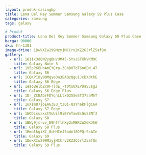 ```yaml
---
layout: produk-casinghp
title: Lana Del Rey Summer Samsung Galaxy S9 Plus Case
categories: samsung
tags: galaxy

# Produk
product-title: Lana Del Rey Summer Samsung Galaxy S9 Plus Case
harga: 90000
sku: hn-1301
image-drive: 1DwkXIw299MzyjMCCrv2KZ2OJrlZ5afQn
gallery:
  - url: 161Ix3dQN2ygDHVUM45-SYssSTXkVKM9C
    title: Galaxy Note 8
  - url: 1V5pP6BHhAmEYQra-3CnD0ToT6o0BN_47
    title: Galaxy S6
  - url: 1CQKPI8yBOMgyeOa3EAQzQguiJcbXdthE
    title: Galaxy S6 Edge
  - url: 1eaoBelbZx0FTldE_-t0tuUXEPDaS5sg2
    title: Galaxy S6 Edge Plus
  - url: 1Dr_ZCBAGrFDYqhLLtx02SSeST37saMhT
    title: Galaxy S7
  - url: 1uXIm87joEA63EQ_tJQi-QsYnakPlgC6A
    title: Galaxy S7 Edge
  - url: 1WCDLsuaxcCVuUil9iBYeTawBsGuSZNf3
    title: Galaxy S8
  - url: 1BWy9jcrvv_E9hfflhXy2xMBR2uX6KJhW
    title: Galaxy S8 Plus
  - url: 1RmolkgiXC_8cHHIeJ5o4n18OPQrSsAIe
    title: Galaxy S9
  - url: 1DwkXIw299MzyjMCCrv2KZ2OJrlZ5afQn
    title: Galaxy S9 Plus
---
```

